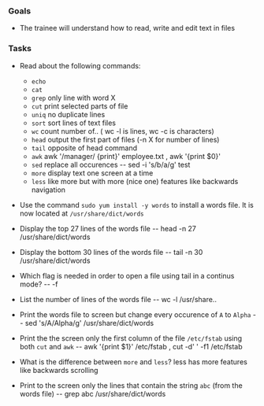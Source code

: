 ### Goals
- The trainee will understand how to read, write and edit text in files

### Tasks
- Read about the following commands:
  - `echo`
  - `cat`
  - `grep` only line with word X
  - `cut` print selected parts of file
  - `uniq` no duplicate lines
  - `sort` sort lines of text files
  - `wc` count number of.. ( wc -l is lines, wc -c is characters)
  - `head` output the first part of files (-n X for number of lines)
  - `tail` opposite of head command
  - `awk` awk '/manager/ {print}' employee.txt , awk '{print $0}'
  - `sed` replace all occurences -- sed -i 's/b/a/g' test
  - `more` display text one screen at a time
  - `less` like more but with more (nice one) features like backwards navigation
- Use the command `sudo yum install -y words` to install a words file. It is now located at `/usr/share/dict/words`
- Display the top 27 lines of the words file -- head -n 27 /usr/share/dict/words

- Display the bottom 30 lines of the words file -- tail -n 30 /usr/share/dict/words

- Which flag is needed in order to open a file using tail in a continus mode? -- -f
- List the number of lines of the words file -- wc -l /usr/share..
- Print the words file to screen but change every occurence of `A` to `Alpha` -- sed 's/A/Alpha/g' /usr/share/dict/words
- Print the the screen only the first column of the file `/etc/fstab` using both `cut` and `awk` -- awk '{print $1}' /etc/fstab
, cut -d' ' -f1 /etc/fstab
- What is the difference between `more` and `less`? less has more features like backwards scrolling
- Print to the screen only the lines that contain the string `abc` (from the words file) -- grep abc /usr/share/dict/words
